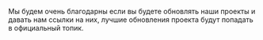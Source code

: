 Мы будем очень благодарны если вы будете обновлять наши проекты и давать нам ссылки на них, лучшие обновления проекта будут попадать в официальный топик.
